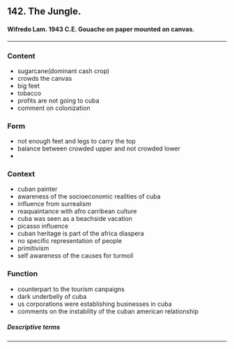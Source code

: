 <!-- order:14 -->
## 142. The Jungle. 

#### Wifredo Lam. 1943 C.E. Gouache on paper mounted on canvas.

---

### Content
- sugarcane(dominant cash crop)
- crowds the canvas
- big feet
- tobacco
- profits are not going to cuba
- comment on colonization 

### Form
- not enough feet and legs to carry the top
- balance between crowded upper and not crowded lower
- 

### Context
- cuban painter
- awareness of the socioeconomic realities of cuba
- influence from surrealism
- reaquaintance with afro carribean culture
- cuba was seen as a beachside vacation
- picasso influence
- cuban heritage is part of the africa diaspera
- no specific representation of people 
- primitivism
- self awareness of the causes for turmoil

### Function
- counterpart to the tourism canpaigns
- dark underbelly of cuba
- us corporations were establishing businesses in cuba
- comments on the instability of the cuban american relationship

##### Descriptive terms

---
